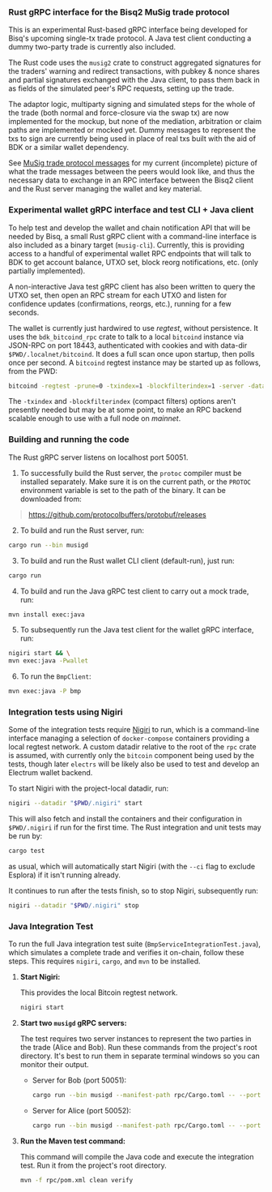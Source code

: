 ### Rust gRPC interface for the Bisq2 MuSig trade protocol

This is an experimental Rust-based gRPC interface being developed for Bisq's upcoming single-tx trade protocol. A Java
test client conducting a dummy two-party trade is currently also included.

The Rust code uses the `musig2` crate to construct aggregated signatures for the traders' warning and redirect
transactions, with pubkey & nonce shares and partial signatures exchanged with the Java client, to pass them back in as
fields of the simulated peer's RPC requests, setting up the trade.

The adaptor logic, multiparty signing and simulated steps for the whole of the trade (both normal and force-closure via
the swap tx) are now implemented for the mockup, but none of the mediation, arbitration or claim paths are implemented
or mocked yet. Dummy messages to represent the txs to sign are currently being used in place of real txs built with the
aid of BDK or a similar wallet dependency.

See [MuSig trade protocol messages](musig-trade-protocol-messages.txt) for my current (incomplete) picture of what the
trade messages between the peers would look like, and thus the necessary data to exchange in an RPC interface between
the Bisq2 client and the Rust server managing the wallet and key material.

### Experimental wallet gRPC interface and test CLI + Java client

To help test and develop the wallet and chain notification API that will be needed by Bisq, a small Rust gRPC client
with a command-line interface is also included as a binary target (`musig-cli`). Currently, this is providing access to
a handful of experimental wallet RPC endpoints that will talk to BDK to get account balance, UTXO set, block reorg
notifications, etc. (only partially implemented).

A non-interactive Java test gRPC client has also been written to query the UTXO set, then open an RPC stream for each
UTXO and listen for confidence updates (confirmations, reorgs, etc.), running for a few seconds.

The wallet is currently just hardwired to use _regtest_, without persistence. It uses the `bdk_bitcoind_rpc`
crate to talk to a local `bitcoind` instance via JSON-RPC on port 18443, authenticated with cookies and with
data-dir `$PWD/.localnet/bitcoind`. It does a full scan once upon startup, then polls once per second. A `bitcoind`
regtest instance may be started up as follows, from the PWD:

```sh
bitcoind -regtest -prune=0 -txindex=1 -blockfilterindex=1 -server -datadir=.localnet/bitcoind
```

The `-txindex` and `-blockfilterindex` (compact filters) options aren't presently needed but may be at some point, to
make an RPC backend scalable enough to use with a full node on _mainnet_.

### Building and running the code

The Rust gRPC server listens on localhost port 50051.

1. To successfully build the Rust server, the `protoc` compiler must be installed separately. Make sure it is on the
   current path, or the `PROTOC` environment variable is set to the path of the binary. It can be downloaded from:

> https://github.com/protocolbuffers/protobuf/releases

2. To build and run the Rust server, run:

```sh
cargo run --bin musigd
```

3. To build and run the Rust wallet CLI client (default-run), just run:

```sh
cargo run
```

4. To build and run the Java gRPC test client to carry out a mock trade, run:

```sh
mvn install exec:java
```

5. To subsequently run the Java test client for the wallet gRPC interface, run:

```sh
nigiri start && \
mvn exec:java -Pwallet
```


6. To run the `BmpClient`:
```bash
mvn exec:java -P bmp
```

### Integration tests using Nigiri

Some of the integration tests require [Nigiri](https://github.com/vulpemventures/nigiri) to run, which is a command-line
interface managing a selection of `docker-compose` containers providing a local regtest network. A custom datadir
relative to the root of the `rpc` crate is assumed, with currently only the `bitcoin` component being used by the tests,
though later `electrs` will be likely also be used to test and develop an Electrum wallet backend.

To start Nigiri with the project-local datadir, run:

```sh
nigiri --datadir "$PWD/.nigiri" start
```

This will also fetch and install the containers and their configuration in `$PWD/.nigiri` if run for the first time. The
Rust integration and unit tests may be run by:

```sh
cargo test
```

as usual, which will automatically start Nigiri (with the `--ci` flag to exclude Esplora) if it isn't running already.

It continues to run after the tests finish, so to stop Nigiri, subsequently run:

```sh
nigiri --datadir "$PWD/.nigiri" stop
```

### Java Integration Test

To run the full Java integration test suite (`BmpServiceIntegrationTest.java`), which simulates a complete trade and verifies it on-chain, follow these steps. This requires `nigiri`, `cargo`, and `mvn` to be installed.

1.  **Start Nigiri:**

    This provides the local Bitcoin regtest network.

    ```sh
    nigiri start
    ```

2.  **Start two `musigd` gRPC servers:**

    The test requires two server instances to represent the two parties in the trade (Alice and Bob). Run these commands from the project's root directory. It's best to run them in separate terminal windows so you can monitor their output.

    *   Server for Bob (port 50051):
        ```sh
        cargo run --bin musigd --manifest-path rpc/Cargo.toml -- --port 50051
        ```
    *   Server for Alice (port 50052):
        ```sh
        cargo run --bin musigd --manifest-path rpc/Cargo.toml -- --port 50052
        ```

3.  **Run the Maven test command:**

    This command will compile the Java code and execute the integration test. Run it from the project's root directory.

    ```sh
    mvn -f rpc/pom.xml clean verify
    ```
